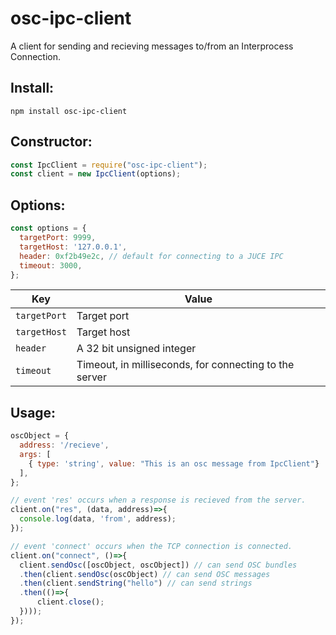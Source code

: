 # osc-ipc-client
A client for sending and recieving messages to/from an Interprocess Connection. 

## Install:
```
npm install osc-ipc-client
```

## Constructor:
```javascript
const IpcClient = require("osc-ipc-client");
const client = new IpcClient(options);
```

## Options:

```javascript
const options = {
  targetPort: 9999,
  targetHost: '127.0.0.1',
  header: 0xf2b49e2c, // default for connecting to a JUCE IPC
  timeout: 3000, 
};
```
| Key | Value |
|---------|-------------|
| `targetPort` | Target port |
| `targetHost` | Target host |
| `header` | A 32 bit unsigned integer |
| `timeout` | Timeout, in milliseconds, for connecting to the server |

## Usage:

```javascript
oscObject = {
  address: '/recieve',
  args: [
    { type: 'string', value: "This is an osc message from IpcClient"}
  ],
};

// event 'res' occurs when a response is recieved from the server.
client.on("res", (data, address)=>{
  console.log(data, 'from', address);
});

// event 'connect' occurs when the TCP connection is connected.
client.on("connect", ()=>{
  client.sendOsc([oscObject, oscObject]) // can send OSC bundles
  .then(client.sendOsc(oscObject) // can send OSC messages
  .then(client.sendString("hello") // can send strings
  .then(()=>{
      client.close();
  })));
});

```